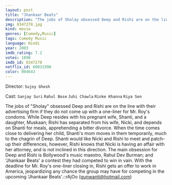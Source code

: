 ```yaml
---
layout: post
title: "Jhankaar Beats"
description: "The jobs of Sholay obsessed Deep and Rishi are on the line with their advertising firm if they do not come up with a one-liner for Mr. Roy's condoms. While Deep resides with his pregnant wife, Shanti, and a daughter, Muskaan; Rishi has separated from his wife, Nicki, and depends on Shanti for meals, apprehending a bitter divorce. When the time comes close to delivering her child, Shanti's mom moves in them temporarily.."
img: 0347278.jpg
kind: movie
genres: [Comedy,Music]
tags: Comedy Music 
language: Hindi
year: 2003
imdb_rating: 7.2
votes: 1898
imdb_id: 0347278
netflix_id: 60031998
color: 004643
---
```

Director: `Sujoy Ghosh`  

Cast: `Sanjay Suri` `Rahul Bose` `Juhi Chawla` `Rinke Khanna` `Riya Sen` 

The jobs of "Sholay" obsessed Deep and Rishi are on the line with their advertising firm if they do not come up with a one-liner for Mr. Roy's condoms. While Deep resides with his pregnant wife, Shanti, and a daughter, Muskaan; Rishi has separated from his wife, Nicki, and depends on Shanti for meals, apprehending a bitter divorce. When the time comes close to delivering her child, Shanti's mom moves in them temporarily, much to the chagrin of Deep. Shanti would like Nicki and Rishi to meet and patch-up their differences, however, Rishi knows that Nicki is having an affair with her attorney, and is not inclined in this direction. The main obsession for Deep and Rishi is Bollywood's music maestro, Rahul Dev Burman; and 'Jhankaar Beats' a contest they had competed to win in vain. With the deadline for Mr. Roy's one-liner closing in, Rishi gets an offer to work in America, jeopardizing any chance the group may have for competing in the upcoming 'Jhankaar Beats'.::rAjOo (gunwanti@hotmail.com)